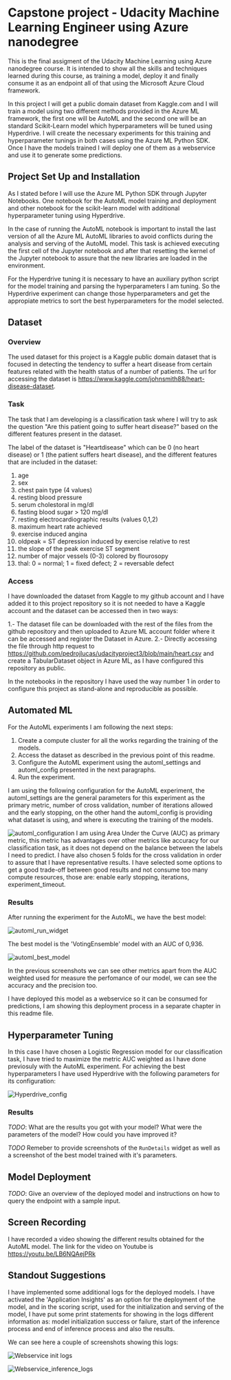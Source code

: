 # Capstone project - Udacity Machine Learning Engineer using Azure nanodegree

This is the final assigment of the Udacity Machine Learning using Azure nanodegree course. It is intended to show all the skills and techniques learned during this course, as training a model, deploy it and finally consume it as an endpoint all of that using the Microsoft Azure Cloud framework.

In this project I will get a public domain dataset from Kaggle.com and I will train a model using two different methods provided in the Azure ML framework, the first one will be AutoML and the second one will be an standard Scikit-Learn model which hyperparameters will be tuned using Hyperdrive. I will create the necessary experiments for this training and hyperparameter tunings in both cases using the Azure ML Python SDK. Once I have the models trained I will deploy one of them as a webservice and use it to generate some predictions.

## Project Set Up and Installation

As I stated before I will use the Azure ML Python SDK through Jupyter Notebooks. One notebook for the AutoML model training and deployment and other notebook for the scikit-learn model with additional hyperparameter tuning using Hyperdrive.

In the case of running the AutoML notebook is important to install the last version of all the Azure ML AutoML libraries to avoid conflicts during the analysis and serving of the AutoML model. This task is achieved executing the first cell of the Jupyter notebook and after that resetting the kernel of the Jupyter notebook to assure that the new libraries are loaded in the environment.

For the Hyperdrive tuning it is necessary to have an auxiliary python script for the model training and parsing the hyperparameters I am tuning. So the Hyperdrive experiment can change those hyperparameters and get the appropiate metrics to sort the best hyperparameters for the model selected.

## Dataset

### Overview

The used dataset for this project is a Kaggle public domain dataset that is focused in detecting the tendency to suffer a heart disease from certain features related with the health status of a number of patients. The url for accessing the dataset is https://www.kaggle.com/johnsmith88/heart-disease-dataset.

### Task

The task that I am developing is a classification task where I will try to ask the question "Are this patient going to suffer heart disease?" based on the different features present in the dataset.

The label of the dataset is "Heartdisease" which can be 0 (no heart disease) or 1 (the patient suffers heart disease), and the different features that are included in the dataset:

1. age
2. sex
3. chest pain type (4 values)
4. resting blood pressure
5. serum cholestoral in mg/dl
6. fasting blood sugar > 120 mg/dl
7. resting electrocardiographic results (values 0,1,2)
8. maximum heart rate achieved
9. exercise induced angina
10. oldpeak = ST depression induced by exercise relative to rest
11. the slope of the peak exercise ST segment
12. number of major vessels (0-3) colored by flourosopy
13. thal: 0 = normal; 1 = fixed defect; 2 = reversable defect

### Access

I have downloaded the dataset from Kaggle to my github account and I have added it to this project repository so it is not needed to have a Kaggle account and the dataset can be accessed then in two ways:

1.- The dataset file can be downloaded with the rest of the files from the github repository and then uploaded to Azure ML account folder where it can be accessed and register the Dataset in Azure.
2.- Directly accessing the file through http request to https://github.com/pedrojlucas/udacityproject3/blob/main/heart.csv and create a TabularDataset object in Azure ML, as I have configured this repository as public.

In the notebooks in the repository I have used the way number 1 in order to configure this project as stand-alone and reproducible as possible.

## Automated ML

For the AutoML experiments I am following the next steps:

1. Create a compute cluster for all the works regarding the training of the models.
2. Access the dataset as described in the previous point of this readme.
3. Configure the AutoML experiment using the automl_settings and automl_config presented in the next paragraphs.
4. Run the experiment.

I am using the following configuration for the AutoML experiment, the automl_settings are the general parameters for this experiment as the primary metric, number of cross validation, number of iterations allowed and the early stopping, on the other hand the automl_config is providing what dataset is using, and where is executing the training of the models.

![automl_configuration](/screenshots/automl_config_details.jpg)
I am using Area Under the Curve (AUC) as primary metric, this metric has advantages over other metrics like accuracy for our classification task, as it does not depend on the balance between the labels I need to predict. I have also chosen 5 folds for the cross validation in order to assure that I have representative results.
I have selected some options to get a good trade-off between good results and not consume too many compute resources, those are: enable early stopping, iterations, experiment_timeout.

### Results
After running the experiment for the AutoML, we have the best model:

![automl_run_widget](/screenshots/automl_runwidget.jpg)

The best model is the 'VotingEnsemble' model with an AUC of 0,936.

![automl_best_model](/screenshots/automl_bestmodel_runid.jpg)

In the previous screenshots we can see other metrics apart from the AUC weighted used for measure the perfomance of our model, we can see the accuracy and the precision too.

I have deployed this model as a webservice so it can be consumed for predictions, I am showing this deployment process in a separate chapter in this readme file.

## Hyperparameter Tuning

In this case I have chosen a Logistic Regression model for our classification task, I have tried to maximize the metric AUC weighted as I have done previosuly with the AutoML experiment. For achieving the best hyperparameters I have used Hyperdrive with the following parameters for its configuration:

![Hyperdrive_config](/screenshots/hyperdrive_config.jpg)



### Results
*TODO*: What are the results you got with your model? What were the parameters of the model? How could you have improved it?

*TODO* Remeber to provide screenshots of the `RunDetails` widget as well as a screenshot of the best model trained with it's parameters.

## Model Deployment
*TODO*: Give an overview of the deployed model and instructions on how to query the endpoint with a sample input.

## Screen Recording

I have recorded a video showing the different results obtained for the AutoML model. The link for the video on Youtube is https://youtu.be/LB6NQAejPRk

## Standout Suggestions

I have implemented some additional logs for the deployed models. I have activated the 'Application Insights' as an option for the deployment of the model, and in the scoring script, used for the initialization and serving of the model, I have put some print statements for showing in the logs different information as: model initialization success or failure, start of the inference process and end of inference process and also the results.

We can see here a couple of screenshots showing this logs:

![Webservice init logs](/screenshots/automl_logs_webservice1.jpg)

![Webservice_inference_logs](/screenshots/automl_logs_webservice2.jpg)

